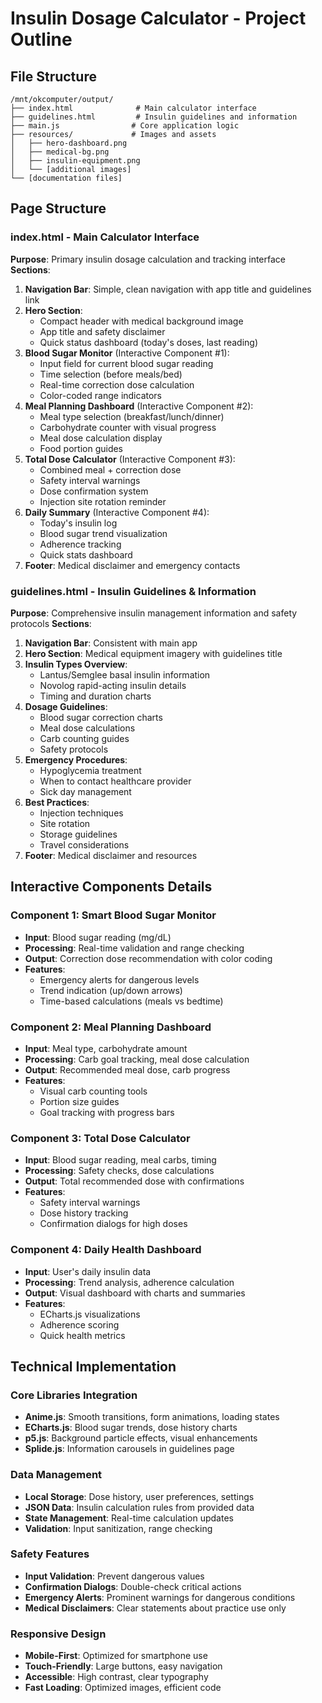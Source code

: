 # Insulin Dosage Calculator - Project Outline

## File Structure
```
/mnt/okcomputer/output/
├── index.html              # Main calculator interface
├── guidelines.html         # Insulin guidelines and information
├── main.js                # Core application logic
├── resources/             # Images and assets
│   ├── hero-dashboard.png
│   ├── medical-bg.png
│   ├── insulin-equipment.png
│   └── [additional images]
└── [documentation files]
```

## Page Structure

### index.html - Main Calculator Interface
**Purpose**: Primary insulin dosage calculation and tracking interface
**Sections**:
1. **Navigation Bar**: Simple, clean navigation with app title and guidelines link
2. **Hero Section**: 
   - Compact header with medical background image
   - App title and safety disclaimer
   - Quick status dashboard (today's doses, last reading)
3. **Blood Sugar Monitor** (Interactive Component #1):
   - Input field for current blood sugar reading
   - Time selection (before meals/bed)
   - Real-time correction dose calculation
   - Color-coded range indicators
4. **Meal Planning Dashboard** (Interactive Component #2):
   - Meal type selection (breakfast/lunch/dinner)
   - Carbohydrate counter with visual progress
   - Meal dose calculation display
   - Food portion guides
5. **Total Dose Calculator** (Interactive Component #3):
   - Combined meal + correction dose
   - Safety interval warnings
   - Dose confirmation system
   - Injection site rotation reminder
6. **Daily Summary** (Interactive Component #4):
   - Today's insulin log
   - Blood sugar trend visualization
   - Adherence tracking
   - Quick stats dashboard
7. **Footer**: Medical disclaimer and emergency contacts

### guidelines.html - Insulin Guidelines & Information
**Purpose**: Comprehensive insulin management information and safety protocols
**Sections**:
1. **Navigation Bar**: Consistent with main app
2. **Hero Section**: Medical equipment imagery with guidelines title
3. **Insulin Types Overview**:
   - Lantus/Semglee basal insulin information
   - Novolog rapid-acting insulin details
   - Timing and duration charts
4. **Dosage Guidelines**:
   - Blood sugar correction charts
   - Meal dose calculations
   - Carb counting guides
   - Safety protocols
5. **Emergency Procedures**:
   - Hypoglycemia treatment
   - When to contact healthcare provider
   - Sick day management
6. **Best Practices**:
   - Injection techniques
   - Site rotation
   - Storage guidelines
   - Travel considerations
7. **Footer**: Medical disclaimer and resources

## Interactive Components Details

### Component 1: Smart Blood Sugar Monitor
- **Input**: Blood sugar reading (mg/dL)
- **Processing**: Real-time validation and range checking
- **Output**: Correction dose recommendation with color coding
- **Features**: 
  - Emergency alerts for dangerous levels
  - Trend indication (up/down arrows)
  - Time-based calculations (meals vs bedtime)

### Component 2: Meal Planning Dashboard
- **Input**: Meal type, carbohydrate amount
- **Processing**: Carb goal tracking, meal dose calculation
- **Output**: Recommended meal dose, carb progress
- **Features**:
  - Visual carb counting tools
  - Portion size guides
  - Goal tracking with progress bars

### Component 3: Total Dose Calculator
- **Input**: Blood sugar reading, meal carbs, timing
- **Processing**: Safety checks, dose calculations
- **Output**: Total recommended dose with confirmations
- **Features**:
  - Safety interval warnings
  - Dose history tracking
  - Confirmation dialogs for high doses

### Component 4: Daily Health Dashboard
- **Input**: User's daily insulin data
- **Processing**: Trend analysis, adherence calculation
- **Output**: Visual dashboard with charts and summaries
- **Features**:
  - ECharts.js visualizations
  - Adherence scoring
  - Quick health metrics

## Technical Implementation

### Core Libraries Integration
- **Anime.js**: Smooth transitions, form animations, loading states
- **ECharts.js**: Blood sugar trends, dose history charts
- **p5.js**: Background particle effects, visual enhancements
- **Splide.js**: Information carousels in guidelines page

### Data Management
- **Local Storage**: Dose history, user preferences, settings
- **JSON Data**: Insulin calculation rules from provided data
- **State Management**: Real-time calculation updates
- **Validation**: Input sanitization, range checking

### Safety Features
- **Input Validation**: Prevent dangerous values
- **Confirmation Dialogs**: Double-check critical actions
- **Emergency Alerts**: Prominent warnings for dangerous conditions
- **Medical Disclaimers**: Clear statements about practice use only

### Responsive Design
- **Mobile-First**: Optimized for smartphone use
- **Touch-Friendly**: Large buttons, easy navigation
- **Accessible**: High contrast, clear typography
- **Fast Loading**: Optimized images, efficient code